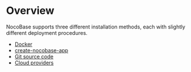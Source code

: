 # Overview

NocoBase supports three different installation methods, each with slightly different deployment procedures.

- [Docker](./docker-compose.md)
- [create-nocobase-app](./create-nocobase-app.md)
- [Git source code](./git-clone.md)
- [Cloud providers](./deploy-through-cloud-providers.md)
